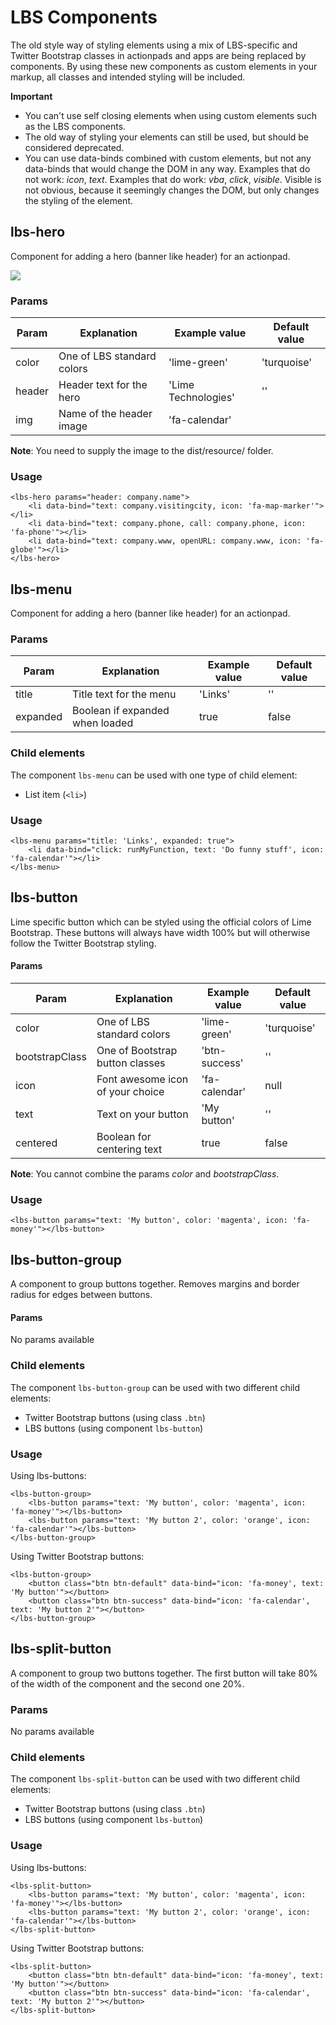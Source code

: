 # LBS Components

The old style way of styling elements using a mix of LBS-specific and Twitter Bootstrap classes in actionpads and apps are being replaced by components. By using these new components as custom elements in your markup, all classes and intended styling will be included.

__Important__
* You can't use self closing elements when using custom elements such as the LBS components.
* The old way of styling your elements can still be used, but should be considered deprecated.
* You can use data-binds combined with custom elements, but not any data-binds that would change the DOM in any way. Examples that do not work: _icon_, _text_. Examples that do work: _vba_, _click_, _visible_. Visible is not obvious, because it seemingly changes the DOM, but only changes the styling of the element.

## lbs-hero
Component for adding a hero (banner like header) for an actionpad.

<img src="https://raw.githubusercontent.com/Lundalogik/LimeBootstrapServices/master/web/assets/img/Bootstrap_colors.png">

### Params
Param           | Explanation                     | Example value      | Default value
--------------- | ------------------------------- |------------------- | -------------
color           | One of LBS standard colors      | 'lime-green'       | 'turquoise'
header          | Header text for the hero        | 'Lime Technologies'| ''
img             | Name of the header image        | 'fa-calendar'      |

__Note__: You need to supply the image to the dist/resource/ folder.

### Usage
```
<lbs-hero params="header: company.name">
    <li data-bind="text: company.visitingcity, icon: 'fa-map-marker'"> </li>
    <li data-bind="text: company.phone, call: company.phone, icon: 'fa-phone'"></li>
    <li data-bind="text: company.www, openURL: company.www, icon: 'fa-globe'"></li>
</lbs-hero>
```

## lbs-menu
Component for adding a hero (banner like header) for an actionpad.
### Params
Param           | Explanation                     | Example value      | Default value
--------------- | ------------------------------- |------------------- | -------------
title           | Title text for the menu         | 'Links'            | ''
expanded        | Boolean if expanded when loaded | true               | false

### Child elements
The component `lbs-menu` can be used with one type of child element:
* List item (`<li>`)

### Usage
```
<lbs-menu params="title: 'Links', expanded: true">
    <li data-bind="click: runMyFunction, text: 'Do funny stuff', icon: 'fa-calendar'"></li>
</lbs-menu>
```

## lbs-button
Lime specific button which can be styled using the official colors of Lime Bootstrap. These buttons will always have width 100% but will otherwise follow the Twitter Bootstrap styling.
#### Params
Param           | Explanation                     | Example value  | Default value
--------------- | ------------------------------- |--------------- | -------------
color           | One of LBS standard colors      | 'lime-green'   | 'turquoise'
bootstrapClass  | One of Bootstrap button classes | 'btn-success'  | ''
icon            | Font awesome icon of your choice| 'fa-calendar'  | null
text            | Text on your button             | 'My button'    | ''
centered        | Boolean for centering text      | true           | false

__Note__: You cannot combine the params _color_ and _bootstrapClass_.

### Usage
```
<lbs-button params="text: 'My button', color: 'magenta', icon: 'fa-money'"></lbs-button>
```

## lbs-button-group
A component to group buttons together. Removes margins and border radius for edges between buttons.
#### Params
No params available

### Child elements
The component `lbs-button-group` can be used with two different child elements:
* Twitter Bootstrap buttons (using class `.btn`)
* LBS buttons (using component `lbs-button`)

### Usage
Using lbs-buttons:
```
<lbs-button-group>
    <lbs-button params="text: 'My button', color: 'magenta', icon: 'fa-money'"></lbs-button>
    <lbs-button params="text: 'My button 2', color: 'orange', icon: 'fa-calendar'"></lbs-button>
</lbs-button-group>
```
Using Twitter Bootstrap buttons:
```
<lbs-button-group>
    <button class="btn btn-default" data-bind="icon: 'fa-money', text: 'My button'"></button>
    <button class="btn btn-success" data-bind="icon: 'fa-calendar', text: 'My button 2'"></button>
</lbs-button-group>
```

## lbs-split-button
A component to group two buttons together. The first button will take 80% of the width of the component and the second one 20%.

### Params
No params available

### Child elements
The component `lbs-split-button` can be used with two different child elements:
* Twitter Bootstrap buttons (using class `.btn`)
* LBS buttons (using component `lbs-button`)

### Usage
Using lbs-buttons:
```
<lbs-split-button>
    <lbs-button params="text: 'My button', color: 'magenta', icon: 'fa-money'"></lbs-button>
    <lbs-button params="text: 'My button 2', color: 'orange', icon: 'fa-calendar'"></lbs-button>
</lbs-split-button>
```
Using Twitter Bootstrap buttons:
```
<lbs-split-button>
    <button class="btn btn-default" data-bind="icon: 'fa-money', text: 'My button'"></button>
    <button class="btn btn-success" data-bind="icon: 'fa-calendar', text: 'My button 2'"></button>
</lbs-split-button>
```

